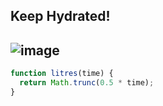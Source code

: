 ## Keep Hydrated!
![image](https://user-images.githubusercontent.com/99033220/184063231-34f07933-20bf-4c2a-85f2-d063002033c2.png)
---
```JavaScript
function litres(time) {
  return Math.trunc(0.5 * time);
}
```
